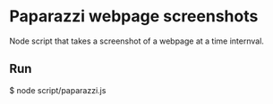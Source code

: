 # Paparazzi webpage screenshots
Node script that takes a screenshot of a webpage at a time internval.

## Run
$ node script/paparazzi.js

